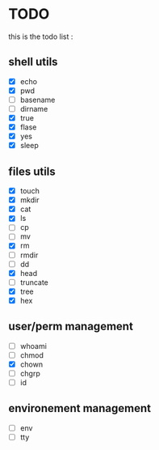 # TODO
this is the todo list :
## shell utils
- [x] echo
- [x] pwd
- [ ] basename
- [ ] dirname
- [x] true
- [x] flase
- [x] yes
- [x] sleep
## files utils
- [x] touch
- [x] mkdir
- [x] cat
- [x] ls
- [ ] cp
- [ ] mv
- [x] rm
- [ ] rmdir
- [ ] dd
- [x] head
- [ ] truncate
- [x] tree
- [x] hex
## user/perm management
- [ ] whoami
- [ ] chmod
- [x] chown
- [ ] chgrp
- [ ] id
## environement management
- [ ] env
- [ ] tty
